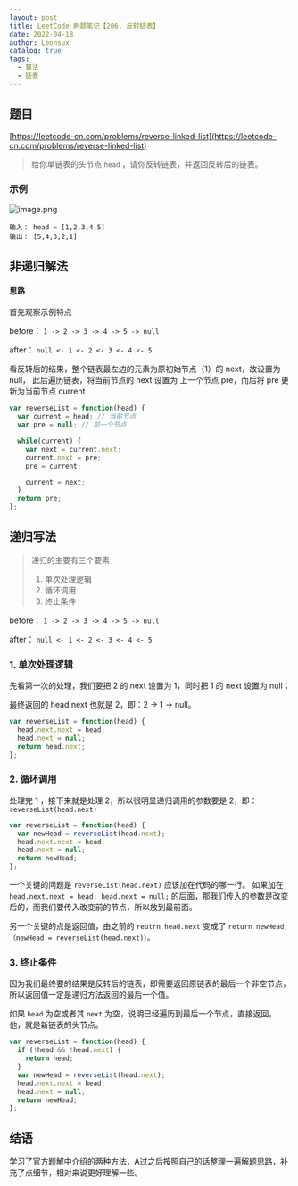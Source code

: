 ```yaml
---
layout: post
title: LeetCode 刷题笔记【206. 反转链表】
date: 2022-04-18
author: Leonsux
catalog: true
tags: 
  - 算法
  - 链表
---
```


## 题目

[https://leetcode-cn.com/problems/reverse-linked-list](https://leetcode-cn.com/problems/reverse-linked-list)

> 给你单链表的头节点 `head` ，请你反转链表，并返回反转后的链表。

### 示例


![image.png](https://p6-juejin.byteimg.com/tos-cn-i-k3u1fbpfcp/71d83b5d8bd74c86a5fa2af000175a7a~tplv-k3u1fbpfcp-watermark.image?)

```
输入： head = [1,2,3,4,5]
输出： [5,4,3,2,1]
```

## 非递归解法

#### 思路

首先观察示例特点

before：
`1 -> 2 -> 3 -> 4 -> 5 -> null`

after：
`null <- 1 <- 2 <- 3 <- 4 <- 5`

看反转后的结果，整个链表最左边的元素为原初始节点（1）的 next，故设置为 null，
此后遍历链表，将当前节点的 next 设置为 上一个节点 pre，而后将 pre 更新为当前节点 current

```js
var reverseList = function(head) {
  var current = head; // 当前节点
  var pre = null; // 前一个节点

  while(current) {
    var next = current.next;
    current.next = pre;
    pre = current;

    current = next;
  }
  return pre;
};
```

## 递归写法

> 递归的主要有三个要素
> 1. 单次处理逻辑
> 2. 循环调用
> 3. 终止条件

before：
`1 -> 2 -> 3 -> 4 -> 5 -> null`

after：
`null <- 1 <- 2 <- 3 <- 4 <- 5`

### 1. 单次处理逻辑 
先看第一次的处理，我们要把 2 的 next 设置为 1，同时把 1 的 next 设置为 null；

最终返回的 head.next 也就是 2，即：2 -> 1 -> null。

```js
var reverseList = function(head) {
  head.next.next = head;
  head.next = null;
  return head.next;
};
```

### 2. 循环调用

处理完 1 ，接下来就是处理 2，所以很明显递归调用的参数要是 2，即：`reverseList(head.next)`

```js
var reverseList = function(head) {
  var newHead = reverseList(head.next);
  head.next.next = head;
  head.next = null;
  return newHead;
};
```

一个关键的问题是 `reverseList(head.next)` 应该加在代码的哪一行。
如果加在 `head.next.next = head; head.next = null;` 的后面，那我们传入的参数是改变后的，而我们要传入改变前的节点，所以放到最前面。

另一个关键的点是返回值，由之前的 `reutrn head.next` 变成了 `return newHead;（newHead = reverseList(head.next)）`。

### 3. 终止条件

因为我们最终要的结果是反转后的链表，即需要返回原链表的最后一个非空节点，所以返回值一定是递归方法返回的最后一个值。

如果 `head` 为空或者其 `next` 为空，说明已经遍历到最后一个节点，直接返回，他，就是新链表的头节点。

```js
var reverseList = function(head) {
  if (!head && !head.next) {
    return head;
  }
  var newHead = reverseList(head.next);
  head.next.next = head;
  head.next = null;
  return newHead;
};
```

## 结语

学习了官方题解中介绍的两种方法，A过之后按照自己的话整理一遍解题思路，补充了点细节，相对来说更好理解一些。
